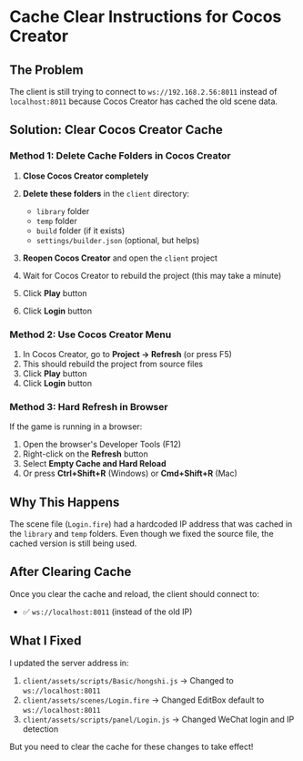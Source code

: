 # Cache Clear Instructions for Cocos Creator

## The Problem
The client is still trying to connect to `ws://192.168.2.56:8011` instead of `localhost:8011` because Cocos Creator has cached the old scene data.

## Solution: Clear Cocos Creator Cache

### Method 1: Delete Cache Folders in Cocos Creator

1. **Close Cocos Creator completely**
2. **Delete these folders** in the `client` directory:
   - `library` folder
   - `temp` folder
   - `build` folder (if it exists)
   - `settings/builder.json` (optional, but helps)

3. **Reopen Cocos Creator** and open the `client` project
4. Wait for Cocos Creator to rebuild the project (this may take a minute)
5. Click **Play** button
6. Click **Login** button

### Method 2: Use Cocos Creator Menu

1. In Cocos Creator, go to **Project → Refresh** (or press F5)
2. This should rebuild the project from source files
3. Click **Play** button
4. Click **Login** button

### Method 3: Hard Refresh in Browser

If the game is running in a browser:

1. Open the browser's Developer Tools (F12)
2. Right-click on the **Refresh** button
3. Select **Empty Cache and Hard Reload**
4. Or press **Ctrl+Shift+R** (Windows) or **Cmd+Shift+R** (Mac)

## Why This Happens

The scene file (`Login.fire`) had a hardcoded IP address that was cached in the `library` and `temp` folders. Even though we fixed the source file, the cached version is still being used.

## After Clearing Cache

Once you clear the cache and reload, the client should connect to:
- ✅ `ws://localhost:8011` (instead of the old IP)

## What I Fixed

I updated the server address in:
1. `client/assets/scripts/Basic/hongshi.js` → Changed to `ws://localhost:8011`
2. `client/assets/scenes/Login.fire` → Changed EditBox default to `ws://localhost:8011`
3. `client/assets/scripts/panel/Login.js` → Changed WeChat login and IP detection

But you need to clear the cache for these changes to take effect!
